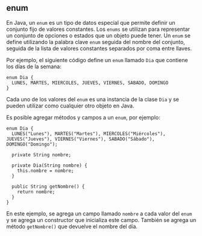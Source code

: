 ## enum

En Java, un `enum` es un tipo de datos especial que permite definir un conjunto fijo de valores constantes. Los `enums` se utilizan para representar un conjunto de opciones o estados que un objeto puede tener. Un `enum` se define utilizando la palabra clave `enum` seguida del nombre del conjunto, seguida de la lista de valores constantes separados por coma entre llaves.

Por ejemplo, el siguiente código define un `enum` llamado `Dia` que contiene los días de la semana:

```
enum Dia {
  LUNES, MARTES, MIERCOLES, JUEVES, VIERNES, SABADO, DOMINGO
}
```

Cada uno de los valores del `enum` es una instancia de la clase `Dia` y se pueden utilizar como cualquier otro objeto en Java.

Es posible agregar métodos y campos a un `enum`, por ejemplo:

```
enum Dia {
  LUNES("Lunes"), MARTES("Martes"), MIERCOLES("Miércoles"), JUEVES("Jueves"), VIERNES("Viernes"), SABADO("Sábado"), DOMINGO("Domingo");

  private String nombre;

  private Dia(String nombre) {
    this.nombre = nombre;
  }

  public String getNombre() {
    return nombre;
  }
}
```

En este ejemplo, se agrega un campo llamado `nombre` a cada valor del `enum` y se agrega un constructor que inicializa este campo. También se agrega un método `getNombre()` que devuelve el nombre del día.